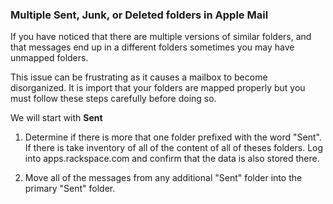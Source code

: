 




### Multiple **Sent**, **Junk**, or **Deleted** folders in Apple Mail

If you have noticed that there are multiple versions of similar folders, and that messages end up in a different folders sometimes you may have unmapped folders.

This issue can be frustrating as it causes a mailbox to become disorganized. It is import that your folders are mapped properly but you must follow these
steps carefully before doing so.

We will start with **Sent**

1. Determine if there is more that one folder prefixed with the word "Sent". If there is take inventory of all of the content of all of theses folders. 
Log into apps.rackspace.com and confirm that the data is also stored there.

2. Move all of the messages from any additional "Sent" folder into the primary "Sent" folder.
